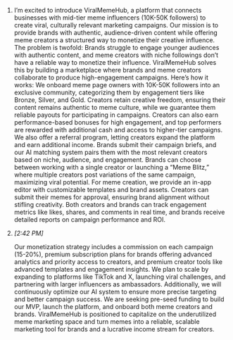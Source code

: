 1. I’m excited to introduce ViralMemeHub, a platform that connects businesses with mid-tier meme influencers (10K-50K followers) to create viral, culturally relevant marketing campaigns. Our mission is to provide brands with authentic, audience-driven content while offering meme creators a structured way to monetize their creative influence. The problem is twofold: Brands struggle to engage younger audiences with authentic content, and meme creators with niche followings don’t have a reliable way to monetize their influence. ViralMemeHub solves this by building a marketplace where brands and meme creators collaborate to produce high-engagement campaigns. Here’s how it works: We onboard meme page owners with 10K-50K followers into an exclusive community, categorizing them by engagement tiers like Bronze, Silver, and Gold. Creators retain creative freedom, ensuring their content remains authentic to meme culture, while we guarantee them reliable payouts for participating in campaigns. Creators can also earn performance-based bonuses for high engagement, and top performers are rewarded with additional cash and access to higher-tier campaigns. We also offer a referral program, letting creators expand the platform and earn additional income. Brands submit their campaign briefs, and our AI matching system pairs them with the most relevant creators based on niche, audience, and engagement. Brands can choose between working with a single creator or launching a “Meme Blitz,” where multiple creators post variations of the same campaign, maximizing viral potential. For meme creation, we provide an in-app editor with customizable templates and brand assets. Creators can submit their memes for approval, ensuring brand alignment without stifling creativity. Both creators and brands can track engagement metrics like likes, shares, and comments in real time, and brands receive detailed reports on campaign performance and ROI.
    
2. _[_2:42 PM_]_
    
    Our monetization strategy includes a commission on each campaign (15-20%), premium subscription plans for brands offering advanced analytics and priority access to creators, and premium creator tools like advanced templates and engagement insights. We plan to scale by expanding to platforms like TikTok and X, launching viral challenges, and partnering with larger influencers as ambassadors. Additionally, we will continuously optimize our AI system to ensure more precise targeting and better campaign success. We are seeking pre-seed funding to build our MVP, launch the platform, and onboard both meme creators and brands. ViralMemeHub is positioned to capitalize on the underutilized meme marketing space and turn memes into a reliable, scalable marketing tool for brands and a lucrative income stream for creators.